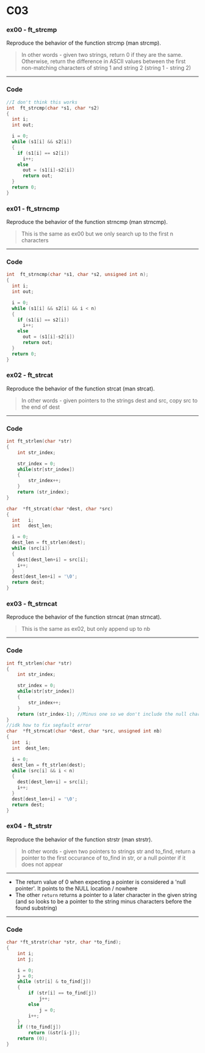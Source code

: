 # C03
### ex00 - ft_strcmp
Reproduce the behavior of the function strcmp (man strcmp).
> In other words - given two strings, return 0 if they are the same. Otherwise, return the difference in ASCII values between the first non-matching characters of string 1 and string 2 (string 1 - string 2)
___
### Code
```C
//I don't think this works
int  ft_strcmp(char *s1, char *s2)
{
  int i;
  int out;

  i = 0;
  while (s1[i] && s2[i])
  {
    if (s1[i] == s2[i])
      i++;
    else
      out = (s1[i]-s2[i])
      return out;
  }
  return 0;
}
```
### ex01 - ft_strncmp
Reproduce the behavior of the function strncmp (man strncmp).
> This is the same as ex00 but we only search up to the first n characters
___
### Code
```C
int  ft_strncmp(char *s1, char *s2, unsigned int n);
{
  int i;
  int out;

  i = 0;
  while (s1[i] && s2[i] && i < n)
  {
    if (s1[i] == s2[i])
      i++;
    else
      out = (s1[i]-s2[i])
      return out;
  }
  return 0;
}
```
### ex02 - ft_strcat
Reproduce the behavior of the function strcat (man strcat).
> In other words - given pointers to the strings dest and src, copy src to the end of dest
___
### Code
```C
int	ft_strlen(char *str)
{
	int str_index;

	str_index = 0;
	while(str[str_index])
	{
		str_index++;
	}
	return (str_index);
}

char  *ft_strcat(char *dest, char *src)
{
  int   i;
  int   dest_len;

  i = 0;
  dest_len = ft_strlen(dest);
  while (src[i])
  {
    dest[dest_len+i] = src[i];
    i++;
  }
  dest[dest_len+i] = '\0';
  return dest;
}
```
### ex03 - ft_strncat
Reproduce the behavior of the function strncat (man strncat).
> This is the same as ex02, but only append up to nb
___
### Code
```C
int	ft_strlen(char *str)
{
	int str_index;

	str_index = 0;
	while(str[str_index])
	{
		str_index++;
	}
	return (str_index-1); //Minus one so we don't include the null character
}
//idk how to fix segfault error
char  *ft_strncat(char *dest, char *src, unsigned int nb)
{
  int  i;
  int  dest_len;

  i = 0;
  dest_len = ft_strlen(dest);
  while (src[i] && i < n)
  {
    dest[dest_len+i] = src[i];
    i++;
  }
  dest[dest_len+i] = '\0';
  return dest;
}
```
### ex04 - ft_strstr
Reproduce the behavior of the function strstr (man strstr).
> In other words - given two pointers to strings str and to_find, return a pointer to the first occurance of to_find in str, or a null pointer if it does not appear
___
- The return value of 0 when expecting a pointer is considered a 'null pointer'. It points to the NULL location / nowhere
- The other `return` returns a pointer to a later character in the given string (and so looks to be a pointer to the string minus characters before the found substring) 
___
### Code
```C
char *ft_strstr(char *str, char *to_find);
{
	int i;
	int j;

	i = 0;
	j = 0;
	while (str[i] & to_find[j])
	{
		if (str[i] == to_find[j])
			j++;
		else
			j = 0;
		i++;
	}
	if (!to_find[j])
		return (&str[i-j]);
	return (0);
}
```
